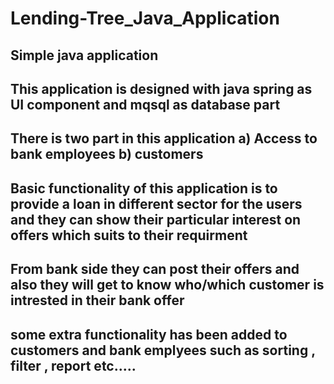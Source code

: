 # Lending-Tree_Java_Application


## Simple java application 
## This application is designed with java spring as UI component and mqsql as database part
## There is two part in this application a) Access to bank employees  b) customers
## Basic functionality of this application is to provide a loan in different sector for the users and they can show their particular interest on offers which suits to their requirment 
## From bank side they can post their offers and also they will get to know who/which customer is intrested in their bank offer
## some extra functionality has been added to customers and bank emplyees such as sorting , filter , report etc.....
